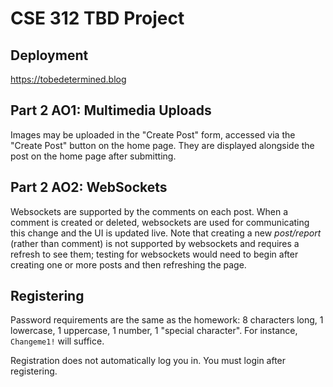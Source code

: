 # CSE 312 TBD Project

## Deployment

https://tobedetermined.blog

## Part 2 AO1: Multimedia Uploads

Images may be uploaded in the "Create Post" form, accessed via the "Create Post" button on the home page. They are displayed alongside the post on the home page after submitting.

## Part 2 AO2: WebSockets

Websockets are supported by the comments on each post. When a comment is created or deleted, websockets are used for communicating this change and the UI is updated live. Note that creating a new *post/report* (rather than comment) is not supported by websockets and requires a refresh to see them; testing for websockets would need to begin after creating one or more posts and then refreshing the page.

## Registering

Password requirements are the same as the homework: 8 characters long, 1 lowercase, 1 uppercase, 1 number, 1 "special character". For instance, `Changeme1!` will suffice.

Registration does not automatically log you in. You must login after registering.